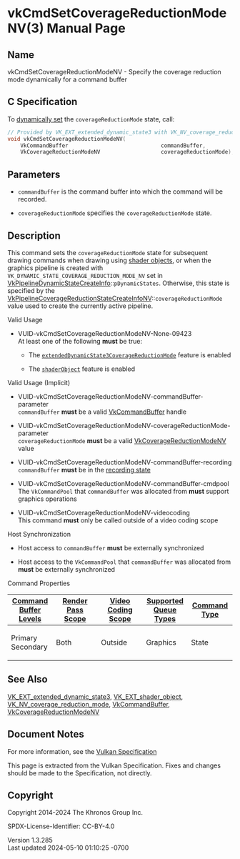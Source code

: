 # vkCmdSetCoverageReductionModeNV(3) Manual Page

## Name

vkCmdSetCoverageReductionModeNV - Specify the coverage reduction mode
dynamically for a command buffer



## <a href="#_c_specification" class="anchor"></a>C Specification

To <a
href="https://registry.khronos.org/vulkan/specs/1.3-extensions/html/vkspec.html#pipelines-dynamic-state"
target="_blank" rel="noopener">dynamically set</a> the
`coverageReductionMode` state, call:

``` c
// Provided by VK_EXT_extended_dynamic_state3 with VK_NV_coverage_reduction_mode, VK_EXT_shader_object with VK_NV_coverage_reduction_mode
void vkCmdSetCoverageReductionModeNV(
    VkCommandBuffer                             commandBuffer,
    VkCoverageReductionModeNV                   coverageReductionMode);
```

## <a href="#_parameters" class="anchor"></a>Parameters

- `commandBuffer` is the command buffer into which the command will be
  recorded.

- `coverageReductionMode` specifies the `coverageReductionMode` state.

## <a href="#_description" class="anchor"></a>Description

This command sets the `coverageReductionMode` state for subsequent
drawing commands when drawing using <a
href="https://registry.khronos.org/vulkan/specs/1.3-extensions/html/vkspec.html#shaders-objects"
target="_blank" rel="noopener">shader objects</a>, or when the graphics
pipeline is created with `VK_DYNAMIC_STATE_COVERAGE_REDUCTION_MODE_NV`
set in
[VkPipelineDynamicStateCreateInfo](https://registry.khronos.org/vulkan/specs/1.3-extensions/man/html/VkPipelineDynamicStateCreateInfo.html)::`pDynamicStates`.
Otherwise, this state is specified by the
[VkPipelineCoverageReductionStateCreateInfoNV](https://registry.khronos.org/vulkan/specs/1.3-extensions/man/html/VkPipelineCoverageReductionStateCreateInfoNV.html)::`coverageReductionMode`
value used to create the currently active pipeline.

Valid Usage

- <a href="#VUID-vkCmdSetCoverageReductionModeNV-None-09423"
  id="VUID-vkCmdSetCoverageReductionModeNV-None-09423"></a>
  VUID-vkCmdSetCoverageReductionModeNV-None-09423  
  At least one of the following **must** be true:

  - The
    [`extendedDynamicState3CoverageReductionMode`](#features-extendedDynamicState3CoverageReductionMode)
    feature is enabled

  - The [`shaderObject`](#features-shaderObject) feature is enabled

Valid Usage (Implicit)

- <a href="#VUID-vkCmdSetCoverageReductionModeNV-commandBuffer-parameter"
  id="VUID-vkCmdSetCoverageReductionModeNV-commandBuffer-parameter"></a>
  VUID-vkCmdSetCoverageReductionModeNV-commandBuffer-parameter  
  `commandBuffer` **must** be a valid
  [VkCommandBuffer](https://registry.khronos.org/vulkan/specs/1.3-extensions/man/html/VkCommandBuffer.html) handle

- <a
  href="#VUID-vkCmdSetCoverageReductionModeNV-coverageReductionMode-parameter"
  id="VUID-vkCmdSetCoverageReductionModeNV-coverageReductionMode-parameter"></a>
  VUID-vkCmdSetCoverageReductionModeNV-coverageReductionMode-parameter  
  `coverageReductionMode` **must** be a valid
  [VkCoverageReductionModeNV](https://registry.khronos.org/vulkan/specs/1.3-extensions/man/html/VkCoverageReductionModeNV.html) value

- <a href="#VUID-vkCmdSetCoverageReductionModeNV-commandBuffer-recording"
  id="VUID-vkCmdSetCoverageReductionModeNV-commandBuffer-recording"></a>
  VUID-vkCmdSetCoverageReductionModeNV-commandBuffer-recording  
  `commandBuffer` **must** be in the [recording
  state](#commandbuffers-lifecycle)

- <a href="#VUID-vkCmdSetCoverageReductionModeNV-commandBuffer-cmdpool"
  id="VUID-vkCmdSetCoverageReductionModeNV-commandBuffer-cmdpool"></a>
  VUID-vkCmdSetCoverageReductionModeNV-commandBuffer-cmdpool  
  The `VkCommandPool` that `commandBuffer` was allocated from **must**
  support graphics operations

- <a href="#VUID-vkCmdSetCoverageReductionModeNV-videocoding"
  id="VUID-vkCmdSetCoverageReductionModeNV-videocoding"></a>
  VUID-vkCmdSetCoverageReductionModeNV-videocoding  
  This command **must** only be called outside of a video coding scope

Host Synchronization

- Host access to `commandBuffer` **must** be externally synchronized

- Host access to the `VkCommandPool` that `commandBuffer` was allocated
  from **must** be externally synchronized

Command Properties

<table class="tableblock frame-all grid-all stretch">
<colgroup>
<col style="width: 20%" />
<col style="width: 20%" />
<col style="width: 20%" />
<col style="width: 20%" />
<col style="width: 20%" />
</colgroup>
<thead>
<tr class="header">
<th class="tableblock halign-left valign-top"><a
href="#VkCommandBufferLevel">Command Buffer Levels</a></th>
<th class="tableblock halign-left valign-top"><a
href="#vkCmdBeginRenderPass">Render Pass Scope</a></th>
<th class="tableblock halign-left valign-top"><a
href="#vkCmdBeginVideoCodingKHR">Video Coding Scope</a></th>
<th class="tableblock halign-left valign-top"><a
href="#VkQueueFlagBits">Supported Queue Types</a></th>
<th class="tableblock halign-left valign-top"><a
href="#fundamentals-queueoperation-command-types">Command Type</a></th>
</tr>
</thead>
<tbody>
<tr class="odd">
<td class="tableblock halign-left valign-top"><p>Primary<br />
Secondary</p></td>
<td class="tableblock halign-left valign-top"><p>Both</p></td>
<td class="tableblock halign-left valign-top"><p>Outside</p></td>
<td class="tableblock halign-left valign-top"><p>Graphics</p></td>
<td class="tableblock halign-left valign-top"><p>State</p></td>
</tr>
</tbody>
</table>

## <a href="#_see_also" class="anchor"></a>See Also

[VK_EXT_extended_dynamic_state3](https://registry.khronos.org/vulkan/specs/1.3-extensions/man/html/VK_EXT_extended_dynamic_state3.html),
[VK_EXT_shader_object](https://registry.khronos.org/vulkan/specs/1.3-extensions/man/html/VK_EXT_shader_object.html),
[VK_NV_coverage_reduction_mode](https://registry.khronos.org/vulkan/specs/1.3-extensions/man/html/VK_NV_coverage_reduction_mode.html),
[VkCommandBuffer](https://registry.khronos.org/vulkan/specs/1.3-extensions/man/html/VkCommandBuffer.html),
[VkCoverageReductionModeNV](https://registry.khronos.org/vulkan/specs/1.3-extensions/man/html/VkCoverageReductionModeNV.html)

## <a href="#_document_notes" class="anchor"></a>Document Notes

For more information, see the <a
href="https://registry.khronos.org/vulkan/specs/1.3-extensions/html/vkspec.html#vkCmdSetCoverageReductionModeNV"
target="_blank" rel="noopener">Vulkan Specification</a>

This page is extracted from the Vulkan Specification. Fixes and changes
should be made to the Specification, not directly.

## <a href="#_copyright" class="anchor"></a>Copyright

Copyright 2014-2024 The Khronos Group Inc.

SPDX-License-Identifier: CC-BY-4.0

Version 1.3.285  
Last updated 2024-05-10 01:10:25 -0700
